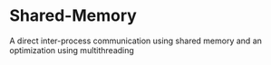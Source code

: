 # Shared-Memory
A direct inter-process communication using shared memory and an optimization using multithreading
